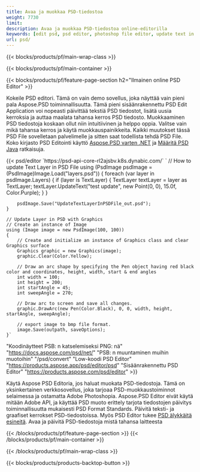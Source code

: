 ```yaml
---
title: Avaa ja muokkaa PSD-tiedostoa
weight: 7730
limit: 
description: Avaa ja muokkaa PSD-tiedostoa online-editorilla
keywords: [edit psd, psd editor, photoshop file editor, update text in psd, update psd, open psd, update text in psd]
url: psd/
---
```


{{< blocks/products/pf/main-wrap-class >}}

{{< blocks/products/pf/main-container >}}

{{< blocks/products/pf/feature-page-section h2="Ilmainen online PSD Editor" >}}
<p>Kokeile PSD editori. Tämä on vain demo sovellus, joka näyttää vain pieni pala Aspose.PSD toiminnallisuutta. Tämä pieni sisäänrakennettu PSD Edit Application voi nopeasti päivittää tekstiä PSD tiedostot, lisätä uusia kerroksia ja auttaa maalata tahansa kerros PSD tiedosto. Muokkaaminen PSD tiedostoja koskaan ollut niin intuitiivinen ja helppo oppia. Valitse vain mikä tahansa kerros ja käytä muokkauspainikkeita. Kaikki muutokset tässä PSD File sovelletaan palvelimelle ja sitten saat todellista tehdä PSD File. Koko kirjasto PSD Editointi käyttö <a href="/psd/{{< lang-code >}}net">Aspose.PSD varten .NET</a> ja <a href="/psd/{{< lang-code >}}java">Määritä PSD Java</a> ratkaisuja. </p>
{{< psd/editor `https://psd-api-core-rl2ajsbv.k8s.dynabic.com/` 
`	// How to update Text Layer in PSD File
	using (PsdImage psdImage = (PsdImage)Image.Load("layers.psd"))
  	{
		foreach (var layer in psdImage.Layers)
		{
			if (layer is TextLayer)
			{
				TextLayer textLayer = layer as TextLayer;
				textLayer.UpdateText("test update", new Point(0, 0), 15.0f, Color.Purple);
			}
		}

		psdImage.Save("UpdateTextLayerInPSDFile_out.psd");
	}
	
	// Update Layer in PSD with Graphics
	// Create an instance of Image
	using (Image image = new PsdImage(100, 100))
	{
		// Create and initialize an instance of Graphics class and clear Graphics surface
		Graphics graphic = new Graphics(image);
		graphic.Clear(Color.Yellow);

		// Draw an arc shape by specifying the Pen object having red black color and coordinates, height, width, start & end angles                 
		int width = 100;
		int height = 200;
		int startAngle = 45;
		int sweepAngle = 270;

		// Draw arc to screen and save all changes.
		graphic.DrawArc(new Pen(Color.Black), 0, 0, width, height, startAngle, sweepAngle);

		// export image to bmp file format.
		image.Save(outpath, saveOptions);
	}` 
"Koodinäytteet PSB: n katselemiseksi PNG: nä"  "https://docs.aspose.com/psd/net/" 
"PSB: n muuntaminen muihin muotoihin"  "/psd/convert" 
"Low-koodi PSD Editor" "https://products.aspose.app/psd/editor/psd" 
"Sisäänrakennettu PSD Editor" "https://products.aspose.com/psd/editor" >}}
<p>Käytä Aspose PSD Editoria, jos haluat muokata PSD-tiedostoja. Tämä on yksinkertainen verkkosovellus, joka tarjoaa PSD-muokkaustoiminnot selaimessa ja ostamatta Adobe Photoshopia. Aspose.PSD Editor eivät käytä mitään Adobe API, ja käyttää PSD muoto erittely tarjota tiedostojen päivitys toiminnallisuutta mukaisesti PSD Format Standards. Päivitä teksti- ja graafiset kerrokset PSD-tiedostoissa. Myös PSD Editor tukee <a href="https://reference.aspose.com/psd/net/aspose.psd.fileformats.psd.layers.smartobjects/smartobjectlayer/">PSD älykkäitä esineitä</a>. Avaa ja päivitä PSD-tiedostoja mistä tahansa laitteesta</p>

{{< /blocks/products/pf/feature-page-section >}}
{{< /blocks/products/pf/main-container >}}


{{< /blocks/products/pf/main-wrap-class >}}

{{< blocks/products/products-backtop-button >}}
